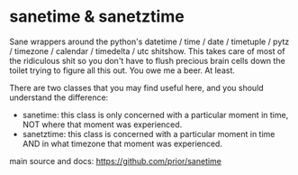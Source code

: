 sanetime & sanetztime
=======================

Sane wrappers around the python's datetime / time / date / timetuple / pytz / timezone / calendar /
timedelta / utc shitshow.  This takes care of most of the ridiculous shit so you don't have to
flush precious brain cells down the toilet trying to figure all this out.  You owe me a beer.  At
least.

There are two classes that you may find useful here, and you should understand the difference:

* sanetime:  this class is only concerned with a particular moment in time, NOT where that moment
        was experienced.
* sanetztime:  this class is concerned with a particular moment in time AND in what timezone that
        moment was experienced.


main source and docs:
https://github.com/prior/sanetime
 
